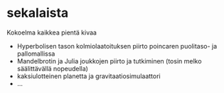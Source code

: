 # sekalaista
Kokoelma kaikkea pientä kivaa
- Hyperbolisen tason kolmiolaatoituksen piirto poincaren puolitaso- ja pallomallissa
- Mandelbrotin ja Julia joukkojen piirto ja tutkiminen (tosin melko säälittävällä nopeudella)
- kaksiulotteinen planetta ja gravitaatiosimulaattori
- ...

